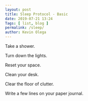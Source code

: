 ```yaml
--- 
layout: post 
title: Sleep Protocol - Basic
date: 2019-07-21 13:24
Tags: [ list, blog ]
permalink: /sleep/ 
author: Kevin Olega 
--- 
```

Take a shower.

Turn down the lights.

Reset your space.

Clean your desk.

Clear the floor of clutter.

Write a few lines on your paper journal.